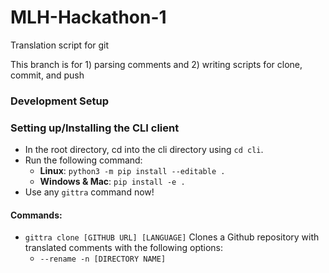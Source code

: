 # MLH-Hackathon-1

Translation script for git

This branch is for 1) parsing comments and 2) writing scripts for clone, commit, and push

### Development Setup

### Setting up/Installing the CLI client
- In the root directory, cd into the cli directory using `cd cli`.
- Run the following command:
  - **Linux**: `python3 -m pip install --editable .`
  - **Windows & Mac**: `pip install -e .`
- Use any `gittra` command now!

#### Commands:
- `gittra clone [GITHUB URL] [LANGUAGE]` Clones a Github repository with translated comments with the following options:
    - `--rename -n [DIRECTORY NAME]`
